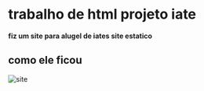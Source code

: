 # trabalho de html projeto iate

__fiz um site para alugel de iates site estatico__

## como ele ficou


![site](Projeto.png)